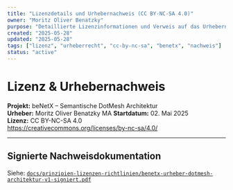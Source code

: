 ```yaml
---
title: "Lizenzdetails und Urhebernachweis (CC BY-NC-SA 4.0)"
owner: "Moritz Oliver Benatzky"
purpose: "Detaillierte Lizenzinformationen und Verweis auf das Urhebernachweisdokument für das beNetX-Projekt."
created: "2025-05-28"
updated: "2025-05-28"
tags: ["lizenz", "urheberrecht", "cc-by-nc-sa", "benetx", "nachweis"]
status: "active"
---
```


# Lizenz & Urhebernachweis

**Projekt:** beNetX – Semantische DotMesh Architektur  
**Urheber:** Moritz Oliver Benatzky MA 
**Startdatum:** 02. Mai 2025  
**Lizenz:** CC BY-NC-SA 4.0  
https://creativecommons.org/licenses/by-nc-sa/4.0/

---

## Signierte Nachweisdokumentation

Siehe: [`docs/prinzipien-lizenzen-richtlinien/benetx-urheber-dotmesh-architektur-v1-signiert.pdf`](./benet-docs/docs/prinzipien-lizenzen-richtlinien/benetx-urheber-dotmesh-architektur-v1-signiert.pdf)
